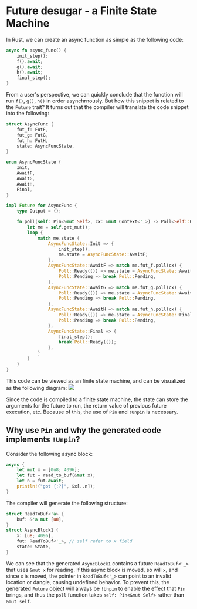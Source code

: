 # Future desugar - a Finite State Machine

In Rust, we can create an async function as simple as the following code:
```rust
async fn async_func() {
    init_step();
    f().await;
    g().await;
    h().await;
    final_step();
}
```

From a user's perspective, we can quickly conclude that the function will run
`f()`, `g()`, `h()` in order asynchrnously. But how this snippet is related
to the `Future` trait? It turns out that the compiler will translate the code snippet
into the following:

```rust
struct AsyncFunc {
    fut_f: FutF,
    fut_g: FutG,
    fut_h: FutH,
    state: AsyncFuncState,
}

enum AsyncFuncState {
    Init,
    AwaitF,
    AwaitG,
    AwaitH,
    Final,
}

impl Future for AsyncFunc {
    type Output = ();

    fn poll(self: Pin<&mut Self>, cx: &mut Context<'_>) -> Poll<Self::Output> {
        let me = self.get_mut();
        loop {
            match me.state {
                AsyncFuncState::Init => {
                    init_step();
                    me.state = AsyncFuncState::AwaitF;
                },
                AsyncFuncState::AwaitF => match me.fut_f.poll(cx) {
                    Poll::Ready(()) => me.state = AsyncFuncState::AwaitG,
                    Poll::Pending => break Poll::Pending,
                },
                AsyncFuncState::AwaitG => match me.fut_g.poll(cx) {
                    Poll::Ready(()) => me.state = AsyncFuncState::AwaitH,
                    Poll::Pending => break Poll::Pending,
                },
                AsyncFuncState::AwaitH => match me.fut_h.poll(cx) {
                    Poll::Ready(()) => me.state = AsyncFuncState::Final,
                    Poll::Pending => break Poll::Pending,
                },
                AsyncFuncState::Final => {
                    final_step();
                    break Poll::Ready(());
                },
            }
        }
    }
}
```

This code can be viewed as an finite state machine, and can be visualized as the following diagram:
![](https://i2.lensdump.com/i/RkBbkv.png)

Since the code is compiled to a finite state machine, the state can store the arguments for the future to run,
the return value of previous future execution, etc. Because of this, the use of `Pin` and `!Unpin` is necessary.

## Why use `Pin` and why the generated code implements `!Unpin`?
Consider the following async block:
```rust
async {
    let mut x = [0u8; 4096];
    let fut = read_to_buf(&mut x);
    let n = fut.await;
    println!("got {:?}", &x[..n]);
}
```

The compiler will generate the following structure:
```rust
struct ReadToBuf<'a> {
    buf: &'a mut [u8],
}
struct AsyncBlock1 {
    x: [u8; 4096],
    fut: ReadToBuf<'_>, // self refer to x field
    state: State,
}
```

We can see that the generated `AsyncBlock1` contains a future `ReadToBuf<'_>` that uses `&mut x` for reading.
If this async block is moved, so will `x`, and since `x` is moved, the pointer in `ReadToBuf<'_>` can point
to an invalid location or dangle, causing undefined behavior. To prevent this, the generated `Future` object
will always be `!Unpin` to enable the effect that `Pin` brings, and thus the `poll` function takes
`self: Pin<&mut Self>` rather than `&mut self`.
